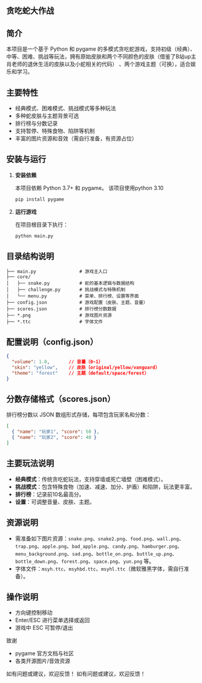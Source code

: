 ## 贪吃蛇大作战

## 简介
本项目是一个基于 Python 和 pygame 的多模式贪吃蛇游戏，支持初级（经典）、中等、困难、挑战等玩法，拥有原始皮肤和两个不同颜色的皮肤（借鉴了B站up主肖老师的退休生活的皮肤以及小蛇相关的代码）
、两个游戏主题（可换），适合娱乐和学习。

## 主要特性
- 经典模式、困难模式、挑战模式等多种玩法
- 多种蛇皮肤与主题背景可选
- 排行榜与分数记录
- 支持暂停、特殊食物、陷阱等机制
- 丰富的图片资源和音效（需自行准备，有资源占位）

## 安装与运行
1. **安装依赖**

   本项目依赖 Python 3.7+ 和 pygame。
   该项目使用python 3.10
   ```bash
   pip install pygame
   ```

2. **运行游戏**

   在项目根目录下执行：
   ```bash
   python main.py
   ```

## 目录结构说明
```
├── main.py                # 游戏主入口
├── core/
│   ├── snake.py           # 蛇的基本逻辑与数据结构
│   ├── challenge.py       # 挑战模式与特殊机制
│   └── menu.py            # 菜单、排行榜、设置等界面
├── config.json            # 游戏配置（皮肤、主题、音量）
├── scores.json            # 排行榜分数数据
├── *.png                  # 游戏图片资源
├── *.ttc                  # 字体文件
```

## 配置说明（config.json）
```json
{
  "volume": 1.0,       // 音量（0~1）
  "skin": "yellow",    // 皮肤（original/yellow/vanguard）
  "theme": "forest"    // 主题（default/space/forest）
}
```

## 分数存储格式（scores.json）
排行榜分数以 JSON 数组形式存储，每项包含玩家名和分数：
```json
[
  { "name": "玩家1", "score": 50 },
  { "name": "玩家2", "score": 40 }
]
```

## 主要玩法说明
- **经典模式**：传统贪吃蛇玩法，支持穿墙或死亡墙壁（困难模式）。
- **挑战模式**：包含特殊食物（加速、减速、加分、护盾）和陷阱，玩法更丰富。
- **排行榜**：记录前10名最高分。
- **设置**：可调整音量、皮肤、主题。

## 资源说明
- 需准备如下图片资源：`snake.png`、`snake2.png`、`food.png`、`wall.png`、`trap.png`、`apple.png`、`bad_apple.png`、`candy.png`、`hamburger.png`、`menu_background.png`、`sad.png`、`bottle_on.png`、`buttle_up.png`、`bottle_down.png`、`forest.png`、`space.png`、`yun.png` 等。
- 字体文件：`msyh.ttc`、`msyhbd.ttc`、`msyhl.ttc`（微软雅黑字体，需自行准备）。

## 操作说明
- 方向键控制移动
- Enter/ESC 进行菜单选择或返回
- 游戏中 ESC 可暂停/退出

致谢
- pygame 官方文档与社区
- 各类开源图片/音效资源

如有问题或建议，欢迎反馈！
如有问题或建议，欢迎反馈！ 
